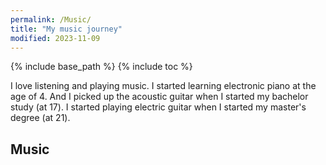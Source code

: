 ```yaml
---
permalink: /Music/
title: "My music journey"
modified: 2023-11-09
---
```


{% include base_path %}
{% include toc %}

I love listening and playing music. 
I started learning electronic piano at the age of 4. And I picked up the acoustic guitar when I started my bachelor study (at 17).
I started playing electric guitar when I started my master's degree (at 21).

## Music

